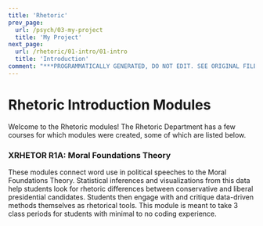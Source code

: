 ```yaml
---
title: 'Rhetoric'
prev_page:
  url: /psych/03-my-project
  title: 'My Project'
next_page:
  url: /rhetoric/01-intro/01-intro
  title: 'Introduction'
comment: "***PROGRAMMATICALLY GENERATED, DO NOT EDIT. SEE ORIGINAL FILES IN /content***"
---
```

# Rhetoric Introduction Modules

Welcome to the Rhetoric modules! The Rhetoric Department has a few courses for which modules were created, some of which are listed below.

### XRHETOR R1A: Moral Foundations Theory

These modules connect word use in political speeches to the Moral Foundations Theory. Statistical inferences and visualizations from this data help students look for rhetoric differences between conservative and liberal presidential candidates. Students then engage with and critique data-driven methods themselves as rhetorical tools. This module is meant to take 3 class periods for students with minimal to no coding experience.